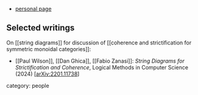 

* [personal page](https://statusfailed.com/about.html)

## Selected writings

On [[string diagrams]] for discussion of [[coherence and strictification for symmetric monoidal categories]]:

* [[Paul Wilson]], [[Dan Ghica]], [[Fabio Zanasi]]: *String Diagrams for Strictification and Coherence*, Logical Methods in Computer Science (2024) &lbrack;[arXiv:2201.11738](https://arxiv.org/abs/2201.11738)&rbrack;


category: people
